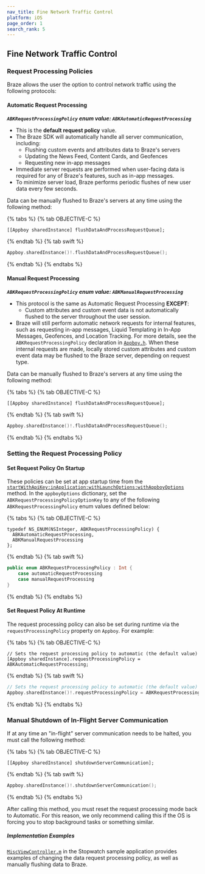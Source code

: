```yaml
---
nav_title: Fine Network Traffic Control
platform: iOS
page_order: 1
search_rank: 5
---
```

## Fine Network Traffic Control

### Request Processing Policies

Braze allows the user the option to control network traffic using the following protocols:

#### Automatic Request Processing

__*`ABKRequestProcessingPolicy` enum value: `ABKAutomaticRequestProcessing`*__

- This is the **default request policy** value.
- The Braze SDK will automatically handle all server communication, including:
	- Flushing custom events and attributes data to Braze's servers
	- Updating the News Feed, Content Cards, and Geofences
	- Requesting new in-app messages
- Immediate server requests are performed when user-facing data is required for any of Braze's features, such as in-app messages.
- To minimize server load, Braze performs periodic flushes of new user data every few seconds.

Data can be manually flushed to Braze's servers at any time using the following method:

{% tabs %}
{% tab OBJECTIVE-C %}

```objc
[[Appboy sharedInstance] flushDataAndProcessRequestQueue];
```

{% endtab %}
{% tab swift %}

```swift
Appboy.sharedInstance()!.flushDataAndProcessRequestQueue();
```

{% endtab %}
{% endtabs %}

#### Manual Request Processing

__*`ABKRequestProcessingPolicy` enum value: `ABKManualRequestProcessing`*__

- This protocol is the same as Automatic Request Processing **EXCEPT**:
	- Custom attributes and custom event data is not automatically flushed to the server throughout the user session.
- Braze will still perform automatic network requests for internal features, such as requesting in-app messages, Liquid Templating in In-App Messages, Geofences, and Location Tracking. For more details, see the `ABKRequestProcessingPolicy` declaration in [`Appboy.h`][4]. When these internal requests are made, locally stored custom attributes and custom event data may be flushed to the Braze server, depending on request type.

Data can be manually flushed to Braze's servers at any time using the following method:

{% tabs %}
{% tab OBJECTIVE-C %}

```objc
[[Appboy sharedInstance] flushDataAndProcessRequestQueue];
```

{% endtab %}
{% tab swift %}

```swift
Appboy.sharedInstance()!.flushDataAndProcessRequestQueue();
```

{% endtab %}
{% endtabs %}


### Setting the Request Processing Policy

#### Set Request Policy On Startup

These policies can be set at app startup time from the [`startWithApiKey:inApplication:withLaunchOptions:withAppboyOptions`][3] method. In the `appboyOptions` dictionary, set the `ABKRequestProcessingPolicyOptionKey` to any of the following `ABKRequestProcessingPolicy` enum values defined below:

{% tabs %}
{% tab OBJECTIVE-C %}

```objc
typedef NS_ENUM(NSInteger, ABKRequestProcessingPolicy) {
  ABKAutomaticRequestProcessing,
  ABKManualRequestProcessing
};
```

{% endtab %}
{% tab swift %}

```swift
public enum ABKRequestProcessingPolicy : Int {
    case automaticRequestProcessing
    case manualRequestProcessing
}
```

{% endtab %}
{% endtabs %}

#### Set Request Policy At Runtime

The request processing policy can also be set during runtime via the `requestProcessingPolicy` property on `Appboy`. For example:

{% tabs %}
{% tab OBJECTIVE-C %}

```objc
// Sets the request processing policy to automatic (the default value)
[Appboy sharedInstance].requestProcessingPolicy = ABKAutomaticRequestProcessing;
```

{% endtab %}
{% tab swift %}

```swift
// Sets the request processing policy to automatic (the default value)
Appboy.sharedInstance()!.requestProcessingPolicy = ABKRequestProcessingPolicy.automaticRequestProcessing
```

{% endtab %}
{% endtabs %}

### Manual Shutdown of In-Flight Server Communication

If at any time an "in-flight" server communication needs to be halted, you must call the following method:

{% tabs %}
{% tab OBJECTIVE-C %}

```objc
[[Appboy sharedInstance] shutdownServerCommunication];
```

{% endtab %}
{% tab swift %}

```swift
Appboy.sharedInstance()!.shutdownServerCommunication();
```

{% endtab %}
{% endtabs %}

After calling this method, you must reset the request processing mode back to Automatic. For this reason, we only recommend calling this if the OS is forcing you to stop background tasks or something similar.


##### Implementation Examples
[`MiscViewController.m`][2] in the Stopwatch sample application provides examples of changing the data request processing policy, as well as manually flushing data to Braze.


[2]: https://github.com/Appboy/appboy-ios-sdk/blob/master/Example/Stopwatch/MiscViewController.m
[3]: #customizing-appboy-on-startup
[4]: https://github.com/Appboy/appboy-ios-sdk/blob/master/AppboyKit/headers/AppboyKitLibrary/Appboy.h

